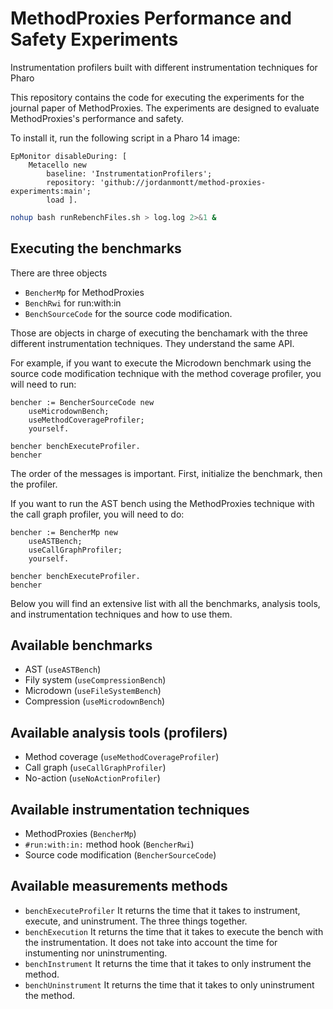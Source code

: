 # MethodProxies Performance and Safety Experiments


Instrumentation profilers built with different instrumentation techniques for Pharo

This repository contains the code for executing the experiments for the journal paper of MethodProxies. The experiments are designed to evaluate MethodProxies's performance and safety.

To install it, run the following script in a Pharo 14 image:

```st
EpMonitor disableDuring: [
	Metacello new
		baseline: 'InstrumentationProfilers';
		repository: 'github://jordanmontt/method-proxies-experiments:main';
		load ].
```

```bash
nohup bash runRebenchFiles.sh > log.log 2>&1 &
```


## Executing the benchmarks

There are three objects
- `BencherMp` for MethodProxies
- `BenchRwi` for run:with:in
- `BenchSourceCode` for the source code modification.

Those are objects in charge of executing the benchamark with the three different instrumentation techniques. They understand the same API.

For example, if you want to execute the Microdown benchmark using the source code modification technique with the method coverage profiler, you will need to run:

```st
bencher := BencherSourceCode new
	useMicrodownBench;
	useMethodCoverageProfiler;
	yourself.

bencher benchExecuteProfiler.
bencher
```

The order of the messages is important. First, initialize the benchmark, then the profiler.

If you want to run the AST bench using the MethodProxies technique with the call graph profiler, you will need to do:

```st
bencher := BencherMp new
	useASTBench;
	useCallGraphProfiler;
	yourself.

bencher benchExecuteProfiler.
bencher
```

Below you will find an extensive list with all the benchmarks, analysis tools, and instrumentation techniques and how to use them.

## Available benchmarks

- AST (`useASTBench`)
- Fily system (`useCompressionBench`)
- Microdown (`useFileSystemBench`)
- Compression (`useMicrodownBench`)

## Available analysis tools (profilers)

- Method coverage (`useMethodCoverageProfiler`)
- Call graph (`useCallGraphProfiler`)
- No-action (`useNoActionProfiler`)

## Available instrumentation techniques

- MethodProxies (`BencherMp`)
- `#run:with:in:` method hook (`BencherRwi`)
- Source code modification (`BencherSourceCode`)

## Available measurements methods

- `benchExecuteProfiler` It returns the time that it takes to instrument, execute, and uninstrument. The three things together.
- `benchExecution` It returns the time that it takes to execute the bench with the instrumentation. It does not take into account the time for instumenting nor uninstrumenting.
- `benchInstrument` It returns the time that it takes to only instrument the method.
- `benchUninstrument` It returns the time that it takes to only uninstrument the method.
